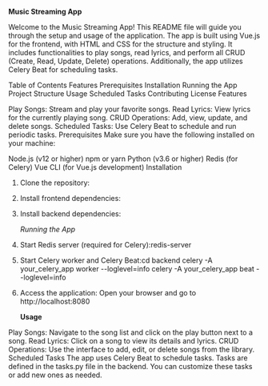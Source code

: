 **Music Streaming App**


Welcome to the Music Streaming App! This README file will guide you through the setup and usage of the application. 
The app is built using Vue.js for the frontend, with HTML and CSS for the structure and styling. It includes functionalities to play songs, 
read lyrics, and perform all CRUD (Create, Read, Update, Delete) operations. Additionally, the app utilizes Celery Beat for scheduling tasks.

Table of Contents
Features
Prerequisites
Installation
Running the App
Project Structure
Usage
Scheduled Tasks
Contributing
License
Features


Play Songs: Stream and play your favorite songs.
Read Lyrics: View lyrics for the currently playing song.
CRUD Operations: Add, view, update, and delete songs.
Scheduled Tasks: Use Celery Beat to schedule and run periodic tasks.
Prerequisites
Make sure you have the following installed on your machine:

Node.js (v12 or higher)
npm or yarn
Python (v3.6 or higher)
Redis (for Celery)
Vue CLI (for Vue.js development)
Installation

1. Clone the repository:
2. Install frontend dependencies:
3. Install backend dependencies:


   *Running the App*
   
1. Start Redis server (required for Celery):redis-server

2. Start Celery worker and Celery Beat:cd backend
        celery -A your_celery_app worker --loglevel=info
        celery -A your_celery_app beat --loglevel=info



3. Access the application:
      Open your browser and go to http://localhost:8080

   **Usage**
   
Play Songs: Navigate to the song list and click on the play button next to a song.
Read Lyrics: Click on a song to view its details and lyrics.
CRUD Operations: Use the interface to add, edit, or delete songs from the library.
Scheduled Tasks
The app uses Celery Beat to schedule tasks. Tasks are defined in the tasks.py file in the backend. You can customize these tasks or add new ones as needed.


